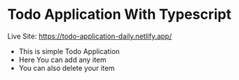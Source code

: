 # Todo Application With Typescript

Live Site: https://todo-application-daily.netlify.app/

* This is simple Todo Application
* Here You can add any item
* You can also delete your item

